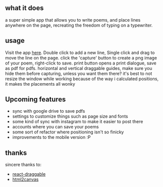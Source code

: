 ## what it does

a super simple app that allows you to write poems, and place lines anywhere on the page, recreating the freedom of typing on a typewriter.

## usage

Visit the app [here](https://nickk00324.github.io/doth).
Double click to add a new line,
Single click and drag to move the line on the page.
click the 'capture' button to create a png image of your poem, right-click to save.
print button opens a print dialogue, save as pdf for pdfs.
horizontal and vertical draggable guides, make sure you hide them before capturing, unless you want them there?
it's best to not resize the window while working because of the way i calculated positions, it makes
the placements all wonky

## Upcoming features

- sync with google drive to save pdfs 
- settings to customize things such as page size and fonts
- some kind of sync with instagram to make it easier to post there
- accounts where you can save your poems
- some sort of refactor where positioning isn't so finicky 
- improvements to the mobile version :P

## thanks

sincere thanks to:

- [react-draggable](https://github.com/mzabriskie/react-draggable)
- [html2canvas](https://html2canvas.hertzen.com/)


